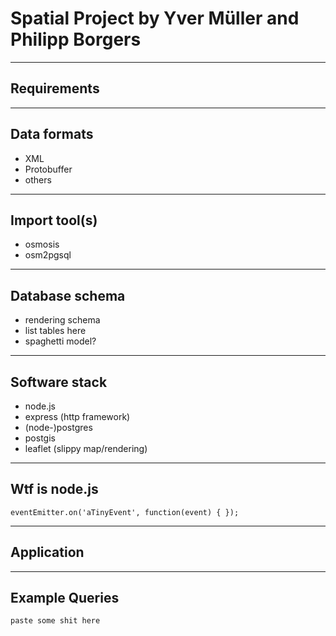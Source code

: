 # Spatial Project by Yver Müller and Philipp Borgers


---

## Requirements

---
## Data formats

* XML
* Protobuffer
* others

---

## Import tool(s)

* osmosis
* osm2pgsql

---

## Database schema

* rendering schema
* list tables here
* spaghetti model?

---
## Software stack

* node.js
* express (http framework)
* (node-)postgres
* postgis
* leaflet (slippy map/rendering)

---

## Wtf is node.js

    eventEmitter.on('aTinyEvent', function(event) { });

---

## Application

---

## Example Queries

    paste some shit here
